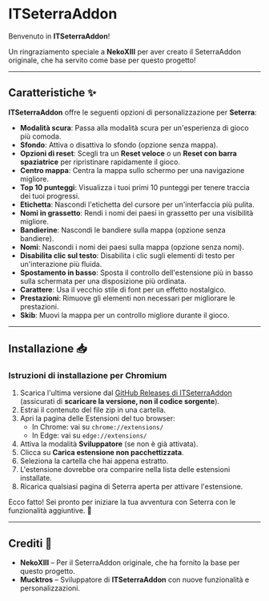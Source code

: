 # ITSeterraAddon

Benvenuto in **ITSeterraAddon**!

Un ringraziamento speciale a **NekoXIII** per aver creato il SeterraAddon originale, che ha servito come base per questo progetto!

---

## Caratteristiche ✨

**ITSeterraAddon** offre le seguenti opzioni di personalizzazione per **Seterra**:

- **Modalità scura**: Passa alla modalità scura per un'esperienza di gioco più comoda.
- **Sfondo**: Attiva o disattiva lo sfondo (opzione senza mappa).
- **Opzioni di reset**: Scegli tra un **Reset veloce** o un **Reset con barra spaziatrice** per ripristinare rapidamente il gioco.
- **Centro mappa**: Centra la mappa sullo schermo per una navigazione migliore.
- **Top 10 punteggi**: Visualizza i tuoi primi 10 punteggi per tenere traccia dei tuoi progressi.
- **Etichetta**: Nascondi l'etichetta del cursore per un'interfaccia più pulita.
- **Nomi in grassetto**: Rendi i nomi dei paesi in grassetto per una visibilità migliore.
- **Bandierine**: Nascondi le bandiere sulla mappa (opzione senza bandiere).
- **Nomi**: Nascondi i nomi dei paesi sulla mappa (opzione senza nomi).
- **Disabilita clic sul testo**: Disabilita i clic sugli elementi di testo per un'interazione più fluida.
- **Spostamento in basso**: Sposta il controllo dell'estensione più in basso sulla schermata per una disposizione più ordinata.
- **Carattere**: Usa il vecchio stile di font per un effetto nostalgico.
- **Prestazioni**: Rimuove gli elementi non necessari per migliorare le prestazioni.
- **Skib**: Muovi la mappa per un controllo migliore durante il gioco.

---

## Installazione 📥

### Istruzioni di installazione per Chromium

1. Scarica l'ultima versione dal [GitHub Releases di ITSeterraAddon](https://github.com/Mucktros/ITSterraAddon/releases/latest) (assicurati di **scaricare la versione, non il codice sorgente**).
2. Estrai il contenuto del file zip in una cartella.
3. Apri la pagina delle Estensioni del tuo browser:
    - In Chrome: vai su `chrome://extensions/`
    - In Edge: vai su `edge://extensions/`
4. Attiva la modalità **Sviluppatore** (se non è già attivata).
5. Clicca su **Carica estensione non pacchettizzata**.
6. Seleziona la cartella che hai appena estratto.
7. L'estensione dovrebbe ora comparire nella lista delle estensioni installate.
8. Ricarica qualsiasi pagina di Seterra aperta per attivare l'estensione.

Ecco fatto! Sei pronto per iniziare la tua avventura con Seterra con le funzionalità aggiuntive. 🎉

---

## Crediti 👏

- **NekoXIII** – Per il SeterraAddon originale, che ha fornito la base per questo progetto.
- **Mucktros** – Sviluppatore di **ITSeterraAddon** con nuove funzionalità e personalizzazioni.
